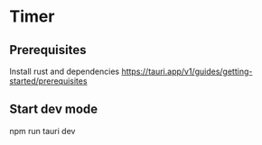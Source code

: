 # Timer

## Prerequisites
Install rust and dependencies
https://tauri.app/v1/guides/getting-started/prerequisites

## Start dev mode
npm run tauri dev
